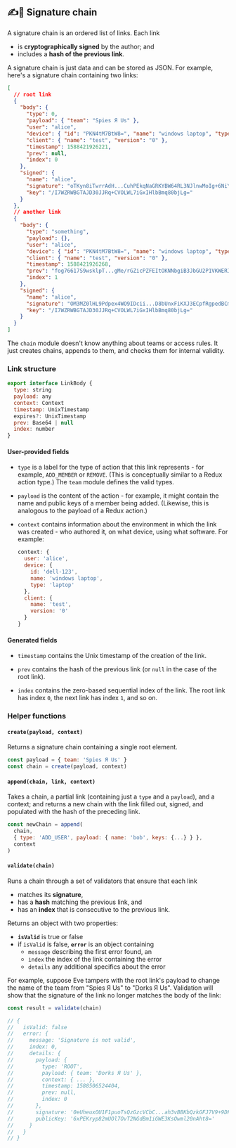 ﻿## ✍🔗 Signature chain

A signature chain is an ordered list of links. Each link

- is **cryptographically signed** by the author; and
- includes a **hash of the previous link**.

A signature chain is just data and can be stored as JSON. For example, here's a signature chain containing two links:

```json
[
  // root link
  {
    "body": {
      "type": 0,
      "payload": { "team": "Spies Я Us" },
      "user": "alice",
      "device": { "id": "PKN4tM7BtW8=", "name": "windows laptop", "type": 1 },
      "client": { "name": "test", "version": "0" },
      "timestamp": 1588421926221,
      "prev": null,
      "index": 0
    },
    "signed": {
      "name": "alice",
      "signature": "oTKyn8iTwrrAdH...CuhPEkqNaGRKYBW64RL3NJlnwMoIg+6NiYrhh2RBg==",
      "key": "/I7WZRWBGTAJD30JJRq+CVOLWL7iGxIHlbBmq80bjLg="
    }
  },
  // another link
  {
    "body": {
      "type": "something",
      "payload": {},
      "user": "alice",
      "device": { "id": "PKN4tM7BtW8=", "name": "windows laptop", "type": 1 },
      "client": { "name": "test", "version": "0" },
      "timestamp": 1588421926268,
      "prev": "fog76617S9wsklpT...gMe/rGZicPZFEItOKNNbgiB3JbGU2P1VKWERIVnyvcmQ==",
      "index": 1
    },
    "signed": {
      "name": "alice",
      "signature": "OM3MZ0lHL9Pdpex4WO9IDcii...D8bUnxFiKXJ3ECpfRgpedBCmB9CW3Cw==",
      "key": "/I7WZRWBGTAJD30JJRq+CVOLWL7iGxIHlbBmq80bjLg="
    }
  }
]
```

The `chain` module doesn't know anything about teams or access rules. It just creates chains, appends to them, and checks them for internal validity.

### Link structure

```js
export interface LinkBody {
  type: string
  payload: any
  context: Context
  timestamp: UnixTimestamp
  expires?: UnixTimestamp
  prev: Base64 | null
  index: number
}
```

#### User-provided fields

- `type` is a label for the type of action that this link represents - for example, `ADD_MEMBER` or `REMOVE`. (This is conceptually similar to a Redux action type.) The `team` module defines the valid types.

- `payload` is the content of the action - for example, it might contain the name and public keys of a member being added. (Likewise, this is analogous to the payload of a Redux action.)

- `context` contains information about the environment in which the link was created - who authored it, on what device, using what software. For example:

  ```js
  context: {
    user: 'alice',
    device: {
      id: 'dell-123',
      name: 'windows laptop',
      type: 'laptop'
    },
    client: {
      name: 'test',
      version: '0'
    }
  }
  ```

#### Generated fields

- `timestamp` contains the Unix timestamp of the creation of the link.

- `prev` contains the hash of the previous link (or `null` in the case of the root link).

- `index` contains the zero-based sequential index of the link. The root link has index `0`, the next link has index `1`, and so on.

### Helper functions

#### `create(payload, context)`

Returns a signature chain containing a single root element.

```js
const payload = { team: 'Spies Я Us' }
const chain = create(payload, context)
```

#### `append(chain, link, context)`

Takes a chain, a partial link (containing just a `type` and a `payload`), and a context; and returns a new chain with the link filled out, signed, and populated with the hash of the preceding link.

```js
const newChain = append(
  chain,
  { type: 'ADD_USER', payload: { name: 'bob', keys: {...} } },
  context
)
```

#### `validate(chain)`

Runs a chain through a set of validators that ensure that each link

- matches its **signature**,
- has a **hash** matching the previous link, and
- has an **index** that is consecutive to the previous link.

Returns an object with two properties:

- **`isValid`** is true or false
- if `isValid` is false, **`error`** is an object containing
  - `message` describing the first error found, an
  - `index` the index of the link containing the error
  - `details` any additional specifics about the error

For example, suppose Eve tampers with the root link's payload to change the name of the team from "Spies Я Us" to "Dorks Я Us". Validation will show that the signature of the link no longer matches the body of the link:

```js
const result = validate(chain)

// {
//   isValid: false
//   error: {
//     message: 'Signature is not valid',
//     index: 0,
//     details: {
//       payload: {
//         type: 'ROOT',
//         payload: { team: 'Dorks Я Us' },
//         context: { ... },
//         timestamp: 1588506524404,
//         prev: null,
//         index: 0
//       },
//       signature: '0eUheuxOU1F1puoTsQzGzcVCbC...ah3vBBKbQzkGFJ7V9+9DFAg==',
//       publicKey: '6xPEKryp82mUOl7OvT2NGdBm1iGWE3KsOwml20nAht8='
//     }
//   }
// }
```
